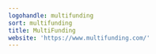 ```yaml
---
logohandle: multifunding
sort: multifunding
title: MultiFunding
website: 'https://www.multifunding.com/'
---
```

